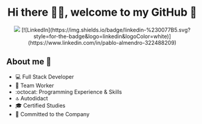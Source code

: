 <div align="center">
  <h1>Hi there 🙋‍♂️, welcome to my GitHub 🚀</h1>
  <img src="https://i.imgur.com/9vxIFNj.png">
  [![LinkedIn](https://img.shields.io/badge/linkedin-%230077B5.svg?style=for-the-badge&logo=linkedin&logoColor=white)](https://www.linkedin.com/in/pablo-almendro-322488209)
  
</div>




## About me 📔 


- 💻 Full Stack Developer
- 💚 Team Worker
- :octocat: Programming Experience & Skills
- 🔝 Autodidact
- 🎓 Certified Studies
- 🛅 Committed to the Company
  
